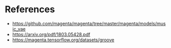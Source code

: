 # References
- https://github.com/magenta/magenta/tree/master/magenta/models/music_vae
- https://arxiv.org/pdf/1803.05428.pdf
- https://magenta.tensorflow.org/datasets/groove
